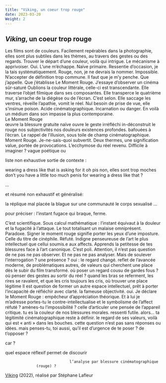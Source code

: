 ```yaml
---
title: "Viking, un coeur trop rouge"
date: 2023-03-20
Weight: 2
---
```


## *Viking*, un coeur trop rouge

Les films sont de couleurs. Facilement repérables dans la photographie, elles sont plus subtiles dans les thèmes, au travers des gestes ou des regards. Trouver le départ d’une couleur, voilà qui intrigue. Le mécanisme à apprivoiser. Oui. L’une m’échappe. Naïve primaire. Ressentie d’occasion, je la tais systématiquement. Rouge, non, je ne devrais la nommer. Impossible. N’accepter de définition trop commune. Il faut que je m’y penche. Que j’appelle. Que j’établisse
Le Moment Rouge. 
J’essaye d’observer 
un cinéma sûr-saturé
Oublions la couleur littérale, celle-ci est transcendante. Elle traverse l’objet filmique dans ses composantes. Elle transperce le quatrième mur, s’arrache de la diégèse ou de l’écran. C’est selon. Elle saccage les ventres, réveille l’apathie, vomit le réel. Nul besoin de prise de vue, elle s’insinue poison. Acide cinématographique. Incarnation ou danger. En voilà un médium dans son impasse la plus contemporaine.	
	Le Moment Rouge			
              œuvre 
							la blessure
gratuite
naïve
ouvre
le geste
irréfléchi
in-déconstruit
		le rouge 	 nos subjectivités 			 nos douleurs 	    existences profondes. bafouées à l’écran. 
Le rappel de l’illusion, sous toile de champ cinématographique. 
Moment Rouge. Je-ne-sais-quoi subvertit. Deux thermes, une signification value, portée de provocations. L’ecchymose du réel revenu. 
Difficile à imaginer ? vague poétique ou 

liste non exhaustive sortie de contexte :

wearing a dress like that is asking for it 
oh pis non, elles sont trop moches
don’t you have a little too much penis for wearing a dress like that ?
       
…

et 
 résumé non exhaustif et généralisé:

la réplique mal placée
la blague sur une communauté
le corps sexualisé
…

pour préciser :		l’instant fugace qui braque, ferme.


C’est scientifique. Sous calcul mathématique : l’instant équivaut à la douleur et la fugacité à l’attaque. Le tout totalisant un malaise omniprésent. 
Paradoxe. 
Signer le moment rouge signifie porter les yeux d’une imposture. Celle du titre de cinéphile. Réfuté. Indigne penseureuse de l’art le plus intellectuel que cellui soumis.e aux affects. Apprends la petitesse de tes blessures face à l’art canonique. C’est poli. Attention, il n’est pas question de ne pas ne pas observer. Et ne pas ne pas analyser. Mais de soulever l’interrogation ? une présence ? oui : le regard changé. reflet de l’avancée moderne, de problématiques autres, de valeurs qui cherchent
une place
dès le subir du film transformé. où poser un regard cousu de gardes fous ? où penser des gestes au sortir du réel ? quand les bras se referment, les rires se ravalent, et que les cris toujours les cris, où trouver 
une place 
légitime
Il est question de former un autre espace intellectuel, prêt à porter l’incapacité de réfléchir avec clarté. la fameuse objectivité. oui. Je déclare le Moment Rouge : empêcheur d’appréciation théorique.  Et à lui je m’adresse
portes-tu le contre-intellectualise et le symbolisme de l’affect réfuté ? amènes-tu l’impossibilité ? celle d’articuler une pensée de l’appareil critique. tu es la couleur de nos blessures morales. ressenti futile. alors… ta légitimité cinématographique reste à définir. le regard de ses valeurs, voilà qui est « anti » dans les bouches. cette question n’est pas sans réponses ou idées. mais penses-tu, toi aussi, qu’il est d’urgence de te poser ? de t’opposer ?

car ?
 
quel espace réflexif permet de discourir

                                 l’analyse par blessure cinématographique
		          (rouge) ?





[Viking](https://www.youtube.com/watch?v=oGQz7Es4xs8) (2022), réalisé par Stéphane Lafleur

